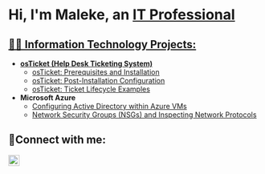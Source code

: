 <h1>Hi, I'm Maleke, an <a href="https://www.linkedin.com/in/wrightmaleke/">IT Professional</h1>

<h2>👨‍💻 Information Technology Projects:</h2>

- <b>osTicket (Help Desk Ticketing System)</b>
  - [osTicket: Prerequisites and Installation](https://github.com/techwiz77777/osticket-prereqs)
  - [osTicket: Post-Installation Configuration](https://github.com/techwiz77777/post-install-config)
  - [osTicket: Ticket Lifecycle Examples](https://github.com/techwiz77777/ticket-lifecycle)
- <b>Microsoft Azure</b>
  - [Configuring Active Directory within Azure VMs](https://github.com/joshmadakorcc/configure-ad)
  - [Network Security Groups (NSGs) and Inspecting Network Protocols](https://github.com/techwiz77777/azure-network-protocols/tree/main)

<h2>🤳Connect with me:</h2>

[<img align="left" alt="Josh | LinkedIn" width="22px" src="https://cdn.jsdelivr.net/npm/simple-icons@v3/icons/linkedin.svg" />][linkedin]

[linkedin]: https://www.linkedin.com/in/wrightmaleke
